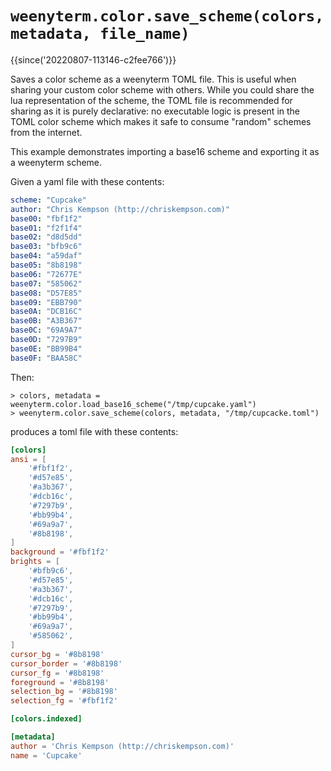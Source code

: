# `weenyterm.color.save_scheme(colors, metadata, file_name)`

{{since('20220807-113146-c2fee766')}}

Saves a color scheme as a weenyterm TOML file.
This is useful when sharing your custom color scheme with others.
While you could share the lua representation of the scheme, the
TOML file is recommended for sharing as it is purely declarative:
no executable logic is present in the TOML color scheme which makes
it safe to consume "random" schemes from the internet.

This example demonstrates importing a base16 scheme and exporting
it as a weenyterm scheme.

Given a yaml file with these contents:

```yaml
scheme: "Cupcake"
author: "Chris Kempson (http://chriskempson.com)"
base00: "fbf1f2"
base01: "f2f1f4"
base02: "d8d5dd"
base03: "bfb9c6"
base04: "a59daf"
base05: "8b8198"
base06: "72677E"
base07: "585062"
base08: "D57E85"
base09: "EBB790"
base0A: "DCB16C"
base0B: "A3B367"
base0C: "69A9A7"
base0D: "7297B9"
base0E: "BB99B4"
base0F: "BAA58C"
```

Then:

```
> colors, metadata = weenyterm.color.load_base16_scheme("/tmp/cupcake.yaml")
> weenyterm.color.save_scheme(colors, metadata, "/tmp/cupcacke.toml")
```

produces a toml file with these contents:

```toml
[colors]
ansi = [
    '#fbf1f2',
    '#d57e85',
    '#a3b367',
    '#dcb16c',
    '#7297b9',
    '#bb99b4',
    '#69a9a7',
    '#8b8198',
]
background = '#fbf1f2'
brights = [
    '#bfb9c6',
    '#d57e85',
    '#a3b367',
    '#dcb16c',
    '#7297b9',
    '#bb99b4',
    '#69a9a7',
    '#585062',
]
cursor_bg = '#8b8198'
cursor_border = '#8b8198'
cursor_fg = '#8b8198'
foreground = '#8b8198'
selection_bg = '#8b8198'
selection_fg = '#fbf1f2'

[colors.indexed]

[metadata]
author = 'Chris Kempson (http://chriskempson.com)'
name = 'Cupcake'
```
